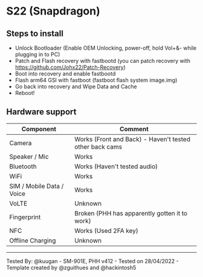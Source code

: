 # S22 (Snapdragon)

## Steps to install

* Unlock Bootloader (Enable OEM Unlocking, power-off, hold Vol+&- while plugging in to PC)
* Patch and Flash recovery with fastbootd (you can patch recovery with https://github.com/Johx22/Patch-Recovery)
* Boot into recovery and enable fastbootd
* Flash arm64 GSI with fastboot (fastboot flash system image.img)
* Go back into recovery and Wipe Data and Cache
* Reboot!

## Hardware support

| Component                 |      Comment                                              |
|---------------------------|-----------------------------------------------------------|
| Camera                    | Works (Front and Back) - Haven't tested other back cams   |
| Speaker / Mic             | Works                                                     |
| Bluetooth                 | Works (Haven't tested audio)                              |
| WiFi                      | Works                                                     |
| SIM / Mobile Data / Voice | Works                                                     |
| VoLTE                     | Unknown                                                   |
| Fingerprint               | Broken (PHH has apparently gotten it to work)             |
| NFC                       | Works (Used 2FA key)                                      |
| Offline Charging          | Unknown                                                   |
---

Tested By: @kuugan - SM-901E, PHH v412 - Tested on 28/04/2022 - Template created by @zguithues and @hackintosh5